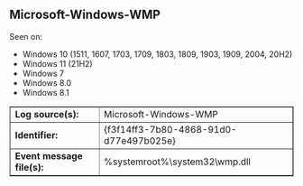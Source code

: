 ## Microsoft-Windows-WMP

Seen on:
* Windows 10 (1511, 1607, 1703, 1709, 1803, 1809, 1903, 1909, 2004, 20H2)
* Windows 11 (21H2)
* Windows 7
* Windows 8.0
* Windows 8.1

<table border="1" class="docutils">
  <tbody>
    <tr>
      <td><b>Log source(s):</b></td>
      <td>Microsoft-Windows-WMP</td>
    </tr>
    <tr>
      <td><b>Identifier:</b></td>
      <td>{f3f14ff3-7b80-4868-91d0-d77e497b025e}</td>
    </tr>
    <tr>
      <td><b>Event message file(s):</b></td>
      <td>%systemroot%\system32\wmp.dll</td>
    </tr>
  </tbody>
</table>

&nbsp;

